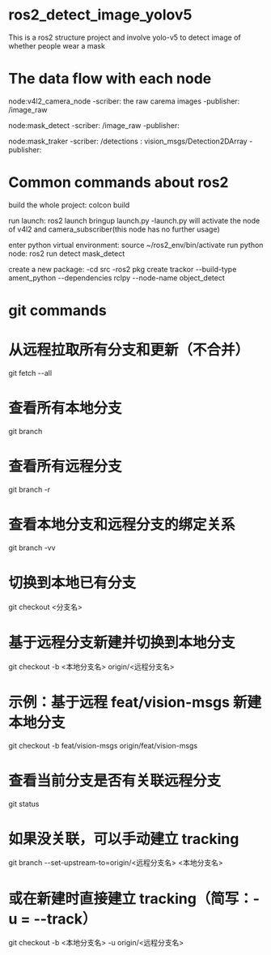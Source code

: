 # ros2_detect_image_yolov5
This is a ros2 structure project and involve yolo-v5 to detect image of whether people wear a mask

# The data flow with each node
node:v4l2_camera_node
-scriber: the raw carema images
-publisher: /image_raw

node:mask_detect
-scriber: /image_raw
-publisher: 

node:mask_traker
-scriber: /detections : vision_msgs/Detection2DArray
-publisher: 

# Common commands about ros2
build the whole project: colcon build

run launch: ros2 launch bringup launch.py
-launch.py will activate the node of v4l2 and camera_subscriber(this node has no further usage)

enter python virtual environment: source ~/ros2_env/bin/activate
run python node: ros2 run detect mask_detect

create a new package: 
-cd src
-ros2 pkg create trackor --build-type ament_python --dependencies rclpy --node-name object_detect 

# git commands
# 从远程拉取所有分支和更新（不合并）
git fetch --all

# 查看所有本地分支
git branch

# 查看所有远程分支
git branch -r

# 查看本地分支和远程分支的绑定关系
git branch -vv

# 切换到本地已有分支
git checkout <分支名>

# 基于远程分支新建并切换到本地分支
git checkout -b <本地分支名> origin/<远程分支名>

# 示例：基于远程 feat/vision-msgs 新建本地分支
git checkout -b feat/vision-msgs origin/feat/vision-msgs

# 查看当前分支是否有关联远程分支
git status

# 如果没关联，可以手动建立 tracking
git branch --set-upstream-to=origin/<远程分支名> <本地分支名>

# 或在新建时直接建立 tracking（简写：-u = --track）
git checkout -b <本地分支名> -u origin/<远程分支名>


